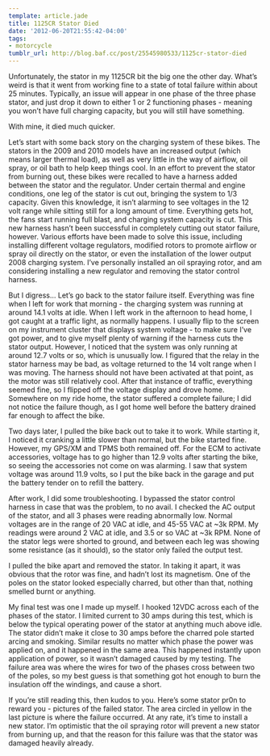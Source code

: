 ```yaml
---
template: article.jade
title: 1125CR Stator Died
date: '2012-06-20T21:55:42-04:00'
tags:
- motorcycle
tumblr_url: http://blog.baf.cc/post/25545980533/1125cr-stator-died
---
```

Unfortunately, the stator in my 1125CR bit the big one the other day. What’s weird is that it went from working fine to a state of total failure within about 25 minutes. Typically, an issue will appear in one phase of the three phase stator, and just drop it down to either 1 or 2 functioning phases - meaning you won’t have full charging capacity, but you will still have something.

With mine, it died much quicker.

Let’s start with some back story on the charging system of these bikes. The stators in the 2009 and 2010 models have an increased output (which means larger thermal load), as well as very little in the way of airflow, oil spray, or oil bath to help keep things cool. In an effort to prevent the stator from burning out, these bikes were recalled to have a harness added between the stator and the regulator. Under certain thermal and engine conditions, one leg of the stator is cut out, bringing the system to 1/3 capacity. Given this knowledge, it isn’t alarming to see voltages in the 12 volt range while sitting still for a long amount of time. Everything gets hot, the fans start running full blast, and charging system capacity is cut. This new harness hasn’t been successful in completely cutting out stator failure, however. Various efforts have been made to solve this issue, including installing different voltage regulators, modified rotors to promote airflow or spray oil directly on the stator, or even the installation of the lower output 2008 charging system. I’ve personally installed an oil spraying rotor, and am considering installing a new regulator and removing the stator control harness.

But I digress… Let’s go back to the stator failure itself. Everything was fine when I left for work that morning - the charging system was running at around 14.1 volts at idle. When I left work in the afternoon to head home, I got caught at a traffic light, as normally happens. I usually flip to the screen on my instrument cluster that displays system voltage - to make sure I’ve got power, and to give myself plenty of warning if the harness cuts the stator output. However, I noticed that the system was only running at around 12.7 volts or so, which is unusually low. I figured that the relay in the stator harness may be bad, as voltage returned to the 14 volt range when I was moving. The harness should not have been activated at that point, as the motor was still relatively cool. After that instance of traffic, everything seemed fine, so I flipped off the voltage display and drove home. Somewhere on my ride home, the stator suffered a complete failure; I did not notice the failure though, as I got home well before the battery drained far enough to affect the bike.

Two days later, I pulled the bike back out to take it to work. While starting it, I noticed it cranking a little slower than normal, but the bike started fine. However, my GPS/XM and TPMS both remained off. For the ECM to activate accessories, voltage has to go higher than 12.9 volts after starting the bike, so seeing the accessories not come on was alarming. I saw that system voltage was around 11.9 volts, so I put the bike back in the garage and put the battery tender on to refill the battery.

After work, I did some troubleshooting. I bypassed the stator control harness in case that was the problem, to no avail. I checked the AC output of the stator, and all 3 phases were reading abnormally low. Normal voltages are in the range of 20 VAC at idle, and 45-55 VAC at ~3k RPM. My readings were around 2 VAC at idle, and 3.5 or so VAC at ~3k RPM. None of the stator legs were shorted to ground, and between each leg was showing some resistance (as it should), so the stator only failed the output test.

I pulled the bike apart and removed the stator. In taking it apart, it was obvious that the rotor was fine, and hadn’t lost its magnetism. One of the poles on the stator looked especially charred, but other than that, nothing smelled burnt or anything.

My final test was one I made up myself. I hooked 12VDC across each of the phases of the stator. I limited current to 30 amps during this test, which is below the typical operating power of the stator at anything much above idle. The stator didn’t make it close to 30 amps before the charred pole started arcing and smoking. Similar results no matter which phase the power was applied on, and it happened in the same area. This happened instantly upon application of power, so it wasn’t damaged caused by my testing. The failure area was where the wires for two of the phases cross between two of the poles, so my best guess is that something got hot enough to burn the insulation off the windings, and cause a short.

If you’re still reading this, then kudos to you. Here’s some stator pr0n to reward you - pictures of the failed stator. The area circled in yellow in the last picture is where the failure occurred. At any rate, it’s time to install a new stator. I’m optimistic that the oil spraying rotor will prevent a new stator from burning up, and that the reason for this failure was that the stator was damaged heavily already.